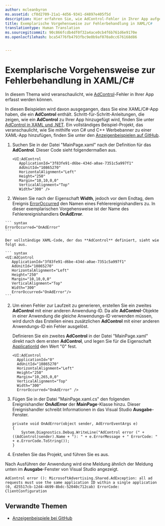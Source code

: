 ```yaml
---
author: mcleanbyron
ms.assetid: cf0d2709-21a1-4d56-9341-d4897e405f5d
description: Hier erfahren Sie, wie AdControl-Fehler in Ihrer App aufgefangen werden.
title: Exemplarische Vorgehensweise zur Fehlerbehandlung in XAML/C#
translationtype: Human Translation
ms.sourcegitcommit: 90c866fcdb4df0f32a4ace0cb4f6b761d6e9170e
ms.openlocfilehash: bca54776fb4793fbc9e0b9af070a0cc676168d86


---
```


# Exemplarische Vorgehensweise zur Fehlerbehandlung in XAML/C#




In diesem Thema wird veranschaulicht, wie [AdControl](https://msdn.microsoft.com/library/windows/apps/microsoft.advertising.winrt.ui.adcontrol.aspx)-Fehler in Ihrer App erfasst werden können.

In diesen Beispielen wird davon ausgegangen, dass Sie eine XAML/C#-App haben, die ein **AdControl** enthält. Schritt-für-Schritt-Anleitungen, die zeigen, wie ein **AdControl** zu Ihrer App hinzugefügt wird, finden Sie unter [AdControl in XAML und .NET](adcontrol-in-xaml-and--net.md). Ein vollständiges Beispiel-Projekt, das veranschaulicht, wie Sie mithilfe von C# und C++ Werbebanner zu einer XAML-App hinzufügen, finden Sie unter den [Anzeigenbeispielen auf GitHub](http://aka.ms/githubads).

1.  Suchen Sie in der Datei "MainPage.xaml" nach der Definition für das **AdControl**. Dieser Code sieht folgendermaßen aus.

    ``` syntax
    <UI:AdControl
       ApplicationId="3f83fe91-d6be-434d-a0ae-7351c5a997f1"
       AdUnitId="10865270"
       HorizontalAlignment="Left"
       Height="250"
       Margin="10,10,0,0"
       VerticalAlignment="Top"
       Width="300" />
    ```

2.   Weisen Sie nach der Eigenschaft **Width**, jedoch vor dem Endtag, dem Ereignis [ErrorOccurred](https://msdn.microsoft.com/library/windows/apps/microsoft.advertising.winrt.ui.adcontrol.erroroccurred.aspx) den Namen eines Fehlerereignishandlers zu. In dieser exemplarischen Vorgehensweise ist der Name des Fehlerereignishandlers **OnAdError**.

    ``` syntax
    ErrorOccurred="OnAdError"
    ```

    Der vollständige XAML-Code, der das **AdControl** definiert, sieht wie folgt aus.

    ``` syntax
    <UI:AdControl
       ApplicationId="3f83fe91-d6be-434d-a0ae-7351c5a997f1"
       AdUnitId="10865270"
       HorizontalAlignment="Left"
       Height="250"
       Margin="10,10,0,0"
       VerticalAlignment="Top"
       Width="300"
       ErrorOccurred="OnAdError"/>
    ```

2.  Um einen Fehler zur Laufzeit zu generieren, erstellen Sie ein zweites **AdControl** mit einer anderen Anwendung-ID. Da alle **AdControl**-Objekte in einer Anwendung die gleiche Anwendungs-ID verwenden müssen, wird durch das Erstellen eines zusätzlichen **AdControl** mit einer anderen Anwendungs-ID ein Fehler ausgelöst.

    Definieren Sie ein zweites **AdControl** in der Datei "MainPage.xaml" direkt nach dem ersten **AdControl**, und legen Sie für die Eigenschaft [ApplicationId](https://msdn.microsoft.com/library/windows/apps/microsoft.advertising.winrt.ui.adcontrol.applicationid.aspx) den Wert "0" fest.

    ``` syntax
    <UI:AdControl
      ApplicationId="0"
      AdUnitId="10865270"
      HorizontalAlignment="Left"
      Height="250"
      Margin="10,265,0,0"
      VerticalAlignment="Top"
      Width="300"
      ErrorOccurred="OnAdError" />
    ```

3.  Fügen Sie in der Datei "MainPage.xaml.cs" den folgenden Ereignishandler **OnAdError** der **MainPage**-Klasse hinzu. Dieser Ereignishandler schreibt Informationen in das Visual Studio **Ausgabe**-Fenster.

    ``` syntax
    private void OnAdError(object sender, AdErrorEventArgs e)
    {
        System.Diagnostics.Debug.WriteLine("AdControl error (" + ((AdControl)sender).Name + "): " + e.ErrorMessage + " ErrorCode: " + e.ErrorCode.ToString());
    }
    ```

4.  Erstellen Sie das Projekt, und führen Sie es aus.

Nach Ausführen der Anwendung wird eine Meldung ähnlich der Meldung unten im **Ausgabe**-Fenster von Visual Studio angezeigt.

``` syntax
AdControl error (): MicrosoftAdvertising.Shared.AdException: all ad requests must use the same application ID within a single application (0, d25517cb-12d4-4699-8bdc-52040c712cab) ErrorCode: ClientConfiguration
```

## Verwandte Themen

* [Anzeigenbeispiele bei GitHub](http://aka.ms/githubads)

 



<!--HONumber=Sep16_HO3-->


